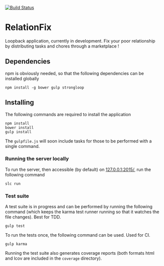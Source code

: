 [![Build Status](https://travis-ci.org/wrousseau/relationfix.svg?branch=master)](https://travis-ci.org/wrousseau/relationfix)

RelationFix
===============

Loopback application, currently in development.
Fix your poor relationship by distributing tasks and chores through a marketplace !

## Dependencies

npm is obviously needed, so that the following dependencies can be installed globally

    npm install -g bower gulp strongloop

## Installing

The following commands are required to install the application

    npm install
    bower install
    gulp install

The `gulpfile.js` will soon include tasks for those to be performed with a single command.

### Running the server locally

To run the server, then accessible (by default) on [127.0.0.1:2015/](http://127.0.0.1:2015/), run the following command

    slc run

### Test suite

A test suite is in progress and can be performed by running the following command (which keeps the karma test runner running so that it watches the file changes). Best for TDD.

    gulp test

To run the tests once, the following command can be used. Used for CI.

    gulp karma

Running the test suite also generates coverage reports (both formats html and lcov are included in the `coverage` directory).
